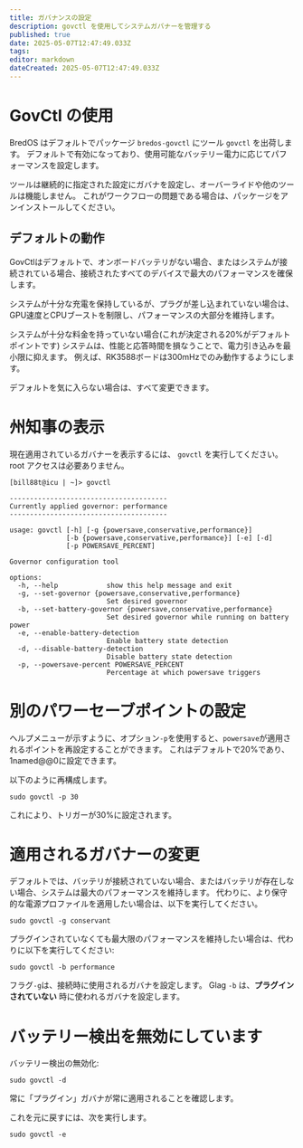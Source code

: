 ```yaml
---
title: ガバナンスの設定
description: govctl を使用してシステムガバナーを管理する
published: true
date: 2025-05-07T12:47:49.033Z
tags:
editor: markdown
dateCreated: 2025-05-07T12:47:49.033Z
---
```


# GovCtl の使用

BredOS はデフォルトでパッケージ `bredos-govctl` にツール `govctl` を出荷します。
デフォルトで有効になっており、使用可能なバッテリー電力に応じてパフォーマンスを設定します。

ツールは継続的に指定された設定にガバナを設定し、オーバーライドや他のツールは機能しません。
これがワークフローの問題である場合は、パッケージをアンインストールしてください。

## デフォルトの動作

GovCtlはデフォルトで、オンボードバッテリがない場合、またはシステムが接続されている場合、接続されたすべてのデバイスで最大のパフォーマンスを確保します。

システムが十分な充電を保持しているが、プラグが差し込まれていない場合は、GPU速度とCPUブーストを制限し、パフォーマンスの大部分を維持します。

システムが十分な料金を持っていない場合(これが決定される20%がデフォルトポイントです)
システムは、性能と応答時間を損なうことで、電力引き込みを最小限に抑えます。
例えば、RK3588ボードは300mHzでのみ動作するようにします。

デフォルトを気に入らない場合は、すべて変更できます。

# 州知事の表示

現在適用されているガバナーを表示するには、 `govctl` を実行してください。root アクセスは必要ありません。

```
[bill88t@icu | ~]> govctl

---------------------------------------
Currently applied governor: performance
---------------------------------------

usage: govctl [-h] [-g {powersave,conservative,performance}]
              [-b {powersave,conservative,performance}] [-e] [-d]
              [-p POWERSAVE_PERCENT]

Governor configuration tool

options:
  -h, --help            show this help message and exit
  -g, --set-governor {powersave,conservative,performance}
                        Set desired governor
  -b, --set-battery-governor {powersave,conservative,performance}
                        Set desired governor while running on battery power
  -e, --enable-battery-detection
                        Enable battery state detection
  -d, --disable-battery-detection
                        Disable battery state detection
  -p, --powersave-percent POWERSAVE_PERCENT
                        Percentage at which powersave triggers
```

# 別のパワーセーブポイントの設定

ヘルプメニューが示すように、オプション`-p`を使用すると、`powersave`が適用されるポイントを再設定することができます。 これはデフォルトで20%であり、1named@@0に設定できます。

以下のように再構成します。

```
sudo govctl -p 30
```

これにより、トリガーが30%に設定されます。

# 適用されるガバナーの変更

デフォルトでは、バッテリが接続されていない場合、またはバッテリが存在しない場合、システムは最大のパフォーマンスを維持します。
代わりに、より保守的な電源プロファイルを適用したい場合は、以下を実行してください。

```
sudo govctl -g conservant
```

プラグインされていなくても最大限のパフォーマンスを維持したい場合は、代わりに以下を実行してください:

```
sudo govctl -b performance
```

フラグ`-g`は、接続時に使用されるガバナを設定します。
Glag `-b` は、**プラグインされていない** 時に使われるガバナを設定します。

# バッテリー検出を無効にしています

バッテリー検出の無効化:

```
sudo govctl -d
```

常に「プラグイン」ガバナが常に適用されることを確認します。

これを元に戻すには、次を実行します。

```
sudo govctl -e
```